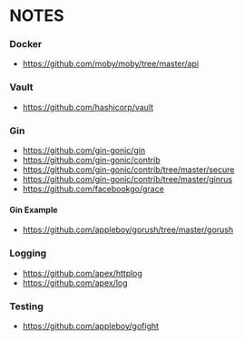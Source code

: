 NOTES
=====

### Docker

 - https://github.com/moby/moby/tree/master/api

### Vault

 - https://github.com/hashicorp/vault

### Gin

 - https://github.com/gin-gonic/gin
 - https://github.com/gin-gonic/contrib
 - https://github.com/gin-gonic/contrib/tree/master/secure
 - https://github.com/gin-gonic/contrib/tree/master/ginrus
 - https://github.com/facebookgo/grace

#### Gin Example

 - https://github.com/appleboy/gorush/tree/master/gorush

### Logging

 - https://github.com/apex/httplog
 - https://github.com/apex/log

### Testing

 - https://github.com/appleboy/gofight
